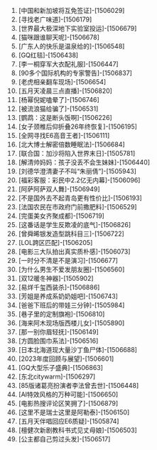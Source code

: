 
1. [中国和新加坡将互免签证]-[1506029]
1. [寻找老广味道]-[1506179]
1. [世界最大极深地下实验室投运]-[1506679]
1. [猫咪跟谁聊天呢]-[1506678]
1. [广东人的快乐是温泉给的]-[1506548]
1. [GQ红毯]-[1506438]
1. [李一桐穿军大衣配礼服]-[1506447]
1. [90多个国际机构的专家警告]-[1506837]
1. [老虎相亲翻车现场]-[1506654]
1. [五月天凌晨三点直播]-[1506820]
1. [杨幂倪妮嗑晕了]-[1506746]
1. [被流浪猫给骗了]-[1506531]
1. [鹦鹉：这是断头饭啊]-[1506226]
1. [女子颈椎后仰折叠26年终恢复]-[1506195]
1. [全网寻找E6高音王者]-[1506111]
1. [北大博士解密倍数睡眠法]-[1506684]
1. [联合国：加沙将陷入世界末日]-[1505781]
1. [解清帅妈妈：孩子没丢不会生妹妹]-[1506440]
1. [刘德华澄清妻子不叫“朱丽倩”]-[1505943]
1. [福彩客服：彩民中2.2亿无内幕]-[1506096]
1. [阿萨阿萨双人舞]-[1506949]
1. [不是国外去不起青岛更有性价比]-[1506193]
1. [法国农民在市政府门前撒肥料]-[1506529]
1. [完蛋美女齐聚成都]-[1506719]
1. [这番话是学生反欺凌的底气]-[1506826]
1. [曾舜晞银发造型跳科目三]-[1506722]
1. [LOL跨区匹配]-[1506205]
1. [电影三大队拍出真实质朴感]-[1506073]
1. [一时分不清是不是演习]-[1506677]
1. [为什么男生不爱发朋友圈]-[1506560]
1. [双12暖冬神器]-[1505902]
1. [易烊千玺西装杀]-[1506886]
1. [芳姐是养成系奶奶姐吧]-[1506743]
1. [爸爸下班后的带娃三分钟]-[1505984]
1. [巷子里的定制旗袍]-[1506810]
1. [海来阿木现场版西楼儿女]-[1505890]
1. [那一别你眉轻抚]-[1506149]
1. [方圆脸围巾系法]-[1506516]
1. [日本北海道现大量沙丁鱼尸体]-[1506688]
1. [2023年度回顾与展望]-[1506601]
1. [GQ大型乐子盛典]-[1506863]
1. [东北citywarm]-[1506297]
1. [85版诸葛亮扮演者李法曾去世]-[1506448]
1. [AI特效风格的万种可能]-[1506650]
1. [电影热搜评论区笑拥了]-[1506879]
1. [这里不是瑞士这里是阿勒泰]-[1506150]
1. [五月天伴唱回应E6质疑]-[1505874]
1. [檀健次新剧教科书式见丈母娘]-[1506503]
1. [公主都自己剪过头发]-[1506517]